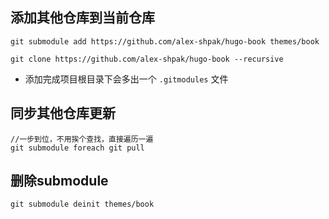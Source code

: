 ## 添加其他仓库到当前仓库
    
    git submodule add https://github.com/alex-shpak/hugo-book themes/book

    git clone https://github.com/alex-shpak/hugo-book --recursive

 - 添加完成项目根目录下会多出一个 `.gitmodules` 文件
 
## 同步其他仓库更新
    //一步到位，不用挨个查找，直接遍历一遍
    git submodule foreach git pull

## 删除submodule

    git submodule deinit themes/book

    